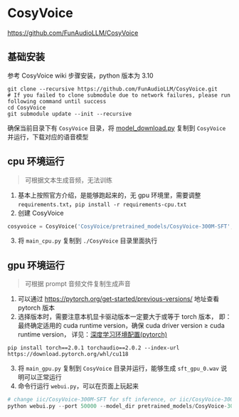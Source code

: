 # CosyVoice

https://github.com/FunAudioLLM/CosyVoice

## 基础安装

参考 CosyVoice wiki 步骤安装，python 版本为 3.10
```
git clone --recursive https://github.com/FunAudioLLM/CosyVoice.git
# If you failed to clone submodule due to network failures, please run following command until success
cd CosyVoice
git submodule update --init --recursive
```
确保当前目录下有 `CosyVoice` 目录，将 [model_download.py](model_download.py) 复制到 `CosyVoice` 并运行，下载对应的语音模型

## cpu 环境运行

> 可根据文本生成音频，无法训练

1. 基本上按照官方介绍，是能够跑起来的，无 gpu 环境里，需要调整 `requirements.txt`，`pip install -r requirements-cpu.txt`
2. 创建 CosyVoice
```python
cosyvoice = CosyVoice('CosyVoice/pretrained_models/CosyVoice-300M-SFT', load_jit=False, load_onnx=True, fp16=False)
```
3. 将 `main_cpu.py` 复制到 `./CosyVoice` 目录里面执行

## gpu 环境运行

> 可根据 prompt 音频文件复制生成声音

1. 可以通过 https://pytorch.org/get-started/previous-versions/ 地址查看 pytorch 版本
2. 选择版本时，需要注意本机显卡驱动版本一定要大于或等于 torch 版本，
即：最终确定适用的 cuda runtime version，确保 cuda driver version ≥ cuda runtime version，
详见：[深度学习环境配置(pytorch)](https://blog.csdn.net/weixin_57003521/article/details/130333131)
```
pip install torch==2.0.1 torchaudio==2.0.2 --index-url https://download.pytorch.org/whl/cu118
```
3. 将 `main_gpu.py` 复制到 `CosyVoice` 目录并运行，能够生成 `sft_gpu_0.wav` 说明可以正常运行
4. 命令行运行 `webui.py`，可以在页面上玩起来
```python
# change iic/CosyVoice-300M-SFT for sft inference, or iic/CosyVoice-300M-Instruct for instruct inference
python webui.py --port 50000 --model_dir pretrained_models/CosyVoice-300M-SFT
```
